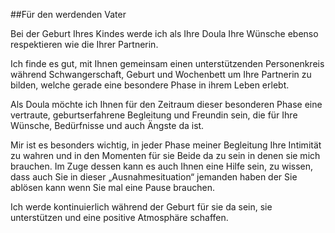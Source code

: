 ##Für den werdenden Vater

Bei der Geburt Ihres Kindes werde ich als Ihre Doula Ihre Wünsche ebenso respektieren wie die Ihrer Partnerin.

Ich finde es gut, mit Ihnen gemeinsam einen unterstützenden Personenkreis während Schwangerschaft, Geburt und Wochenbett um Ihre Partnerin zu bilden, welche gerade eine besondere Phase in ihrem Leben erlebt.

Als Doula möchte ich Ihnen für den Zeitraum dieser besonderen Phase eine vertraute, geburtserfahrene Begleitung und Freundin sein, die für Ihre Wünsche, Bedürfnisse und auch Ängste da ist.

Mir ist es besonders wichtig, in jeder Phase meiner Begleitung Ihre Intimität zu wahren und in den Momenten für sie Beide da zu sein in denen sie mich brauchen. Im Zuge dessen kann es auch Ihnen eine Hilfe sein, zu wissen, dass auch Sie in dieser „Ausnahmesituation“ jemanden haben der Sie ablösen kann wenn Sie mal eine Pause brauchen.

Ich werde kontinuierlich während der Geburt für sie da sein, sie unterstützen und eine positive Atmosphäre schaffen.